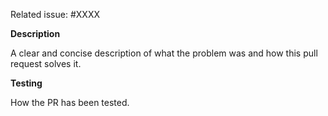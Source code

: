 Related issue: #XXXX

**Description**

A clear and concise description of what the problem was and how this pull request solves it.

**Testing**

How the PR has been tested.
